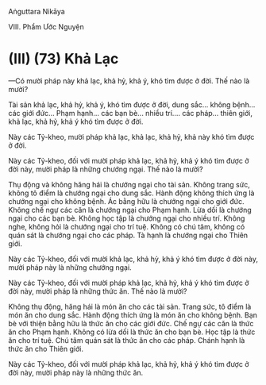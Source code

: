 Aṅguttara Nikāya

VIII. Phẩm Ước Nguyện

# (III) (73) Khả Lạc

—Có mười pháp này khả lạc, khả hỷ, khả ý, khó tìm được ở đời. Thế nào là mười?

Tài sản khả lạc, khả hỷ, khả ý, khó tìm được ở đời, dung sắc... không bệnh... các giới đức... Phạm hạnh... các bạn bè... nhiều trí.... các pháp... thiên giới, khả lạc, khả hỷ, khả ý khó tìm được ở đời.

Này các Tỷ-kheo, mười pháp khả lạc, khả lạc, khả hỷ, khả này khó tìm được ở đời.

Này các Tỷ-kheo, đối với mười pháp khả lạc, khả hỷ, khả ý khó tìm được ở đời này, mười pháp là những chướng ngại. Thế nào là mười?

Thụ động và không hăng hái là chướng ngại cho tài sản. Không trang sức, không tô điểm là chướng ngại cho dung sắc. Hành động không thích ứng là chướng ngại cho không bệnh. Ác bằng hữu là chướng ngại cho giới đức. Không chế ngự các căn là chướng ngại cho Phạm hạnh. Lừa dối là chướng ngại cho các bạn bè. Không học tập là chướng ngại cho nhiều trí. Không nghe, không hỏi là chướng ngại cho trí tuệ. Không có chú tâm, không có quán sát là chướng ngại cho các pháp. Tà hạnh là chướng ngại cho Thiên giới.

Này các Tỷ-kheo, đối với mười khả lạc, khả hỷ, khả ý khó tìm được ở đời này, mười pháp này là những chướng ngại.

Này các Tỷ-kheo, đối với mười pháp khả lạc, khả hỷ, khả ý khó tìm được ở đời này, mười pháp là những thức ăn. Thế nào là mười?

Không thụ động, hăng hái là món ăn cho các tài sản. Trang sức, tô điểm là món ăn cho dung sắc. Hành động thích ứng là món ăn cho không bệnh. Bạn bè với thiện bằng hữu là thức ăn cho các giới đức. Chế ngự các căn là thức ăn cho Phạm hạnh. Không có lừa dối là thức ăn cho bạn bè. Học tập là thức ăn cho trí tuệ. Chú tâm quán sát là thức ăn cho các pháp. Chánh hạnh là thức ăn cho Thiên giới.

Này các Tỷ-kheo, đối với mười pháp khả lạc, khả hỷ, khả ý khó tìm được ở đời này, mười pháp này là những thức ăn.

